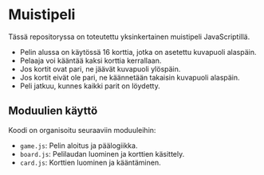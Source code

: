 # Muistipeli

Tässä repositoryssa on toteutettu yksinkertainen muistipeli JavaScriptillä. 

- Pelin alussa on käytössä 16 korttia, jotka on asetettu kuvapuoli alaspäin.
- Pelaaja voi kääntää kaksi korttia kerrallaan.
- Jos kortit ovat pari, ne jäävät kuvapuoli ylöspäin.
- Jos kortit eivät ole pari, ne käännetään takaisin kuvapuoli alaspäin.
- Peli jatkuu, kunnes kaikki parit on löydetty.


## Moduulien käyttö

Koodi on organisoitu seuraaviin moduuleihin:

- `game.js`: Pelin aloitus ja päälogiikka.
- `board.js`: Pelilaudan luominen ja korttien käsittely.
- `card.js`: Korttien luominen ja kääntäminen.
